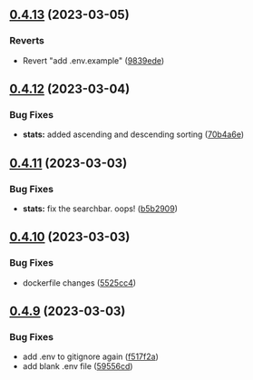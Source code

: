 ## [0.4.13](https://github.com/Torwent/wasp-webapp/compare/v0.4.12...v0.4.13) (2023-03-05)


### Reverts

* Revert "add .env.example" ([9839ede](https://github.com/Torwent/wasp-webapp/commit/9839edef50aeae0210e2086dd4d2292bc70e4da2))



## [0.4.12](https://github.com/Torwent/wasp-webapp/compare/v0.4.11...v0.4.12) (2023-03-04)


### Bug Fixes

* **stats:** added ascending and descending sorting ([70b4a6e](https://github.com/Torwent/wasp-webapp/commit/70b4a6e7d84bbd05386da7a63f5af96bce6da2a3))



## [0.4.11](https://github.com/Torwent/wasp-webapp/compare/v0.4.10...v0.4.11) (2023-03-03)


### Bug Fixes

* **stats:** fix the searchbar. oops! ([b5b2909](https://github.com/Torwent/wasp-webapp/commit/b5b2909b059c1fcfa861e4cec0ce9c3c48340207))



## [0.4.10](https://github.com/Torwent/wasp-webapp/compare/v0.4.9...v0.4.10) (2023-03-03)


### Bug Fixes

* dockerfile changes ([5525cc4](https://github.com/Torwent/wasp-webapp/commit/5525cc4eb19f558556366c6a79a94811c5226643))



## [0.4.9](https://github.com/Torwent/wasp-webapp/compare/v0.4.8...v0.4.9) (2023-03-03)


### Bug Fixes

* add .env to gitignore again ([f517f2a](https://github.com/Torwent/wasp-webapp/commit/f517f2a2f79281df2af18aa3301e26adc48dc579))
* add blank .env file ([59556cd](https://github.com/Torwent/wasp-webapp/commit/59556cd4962ffefa3a6a3f2dadba8343a78b4b46))



